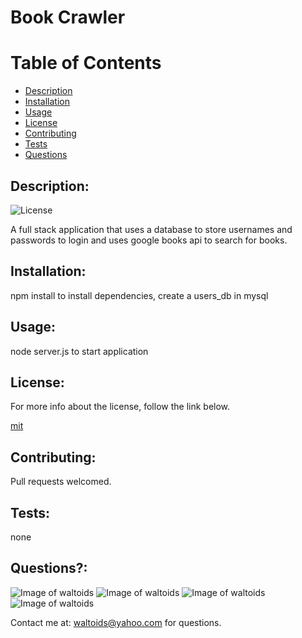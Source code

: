 
# Book Crawler

# Table of Contents
- [Description](#description)
- [Installation](#installation)
- [Usage](#usage)
- [License](#license)
- [Contributing](#contributing)
- [Tests](#tests)
- [Questions](#questions)

## Description:
![License](https://img.shields.io/badge/License-mit-brightgreen.svg)

A full stack application that uses a database to store usernames and passwords to login and uses google books api to search for books.

## Installation:
npm install to install dependencies, create a users_db in mysql

## Usage:
node server.js to start application

## License:

For more info about the license, follow the link below.

[mit](https://opensource.org/licenses/mit)

## Contributing:
Pull requests welcomed.

## Tests:
none

## Questions?:

![Image of waltoids](https://avatars.githubusercontent.com/Amina-Seidi)
![Image of waltoids](https://avatars.githubusercontent.com/Carolenesw)
![Image of waltoids](https://avatars.githubusercontent.com/soverylarry)
![Image of waltoids](https://avatars.githubusercontent.com/waltoids)

Contact me at: waltoids@yahoo.com for questions.


